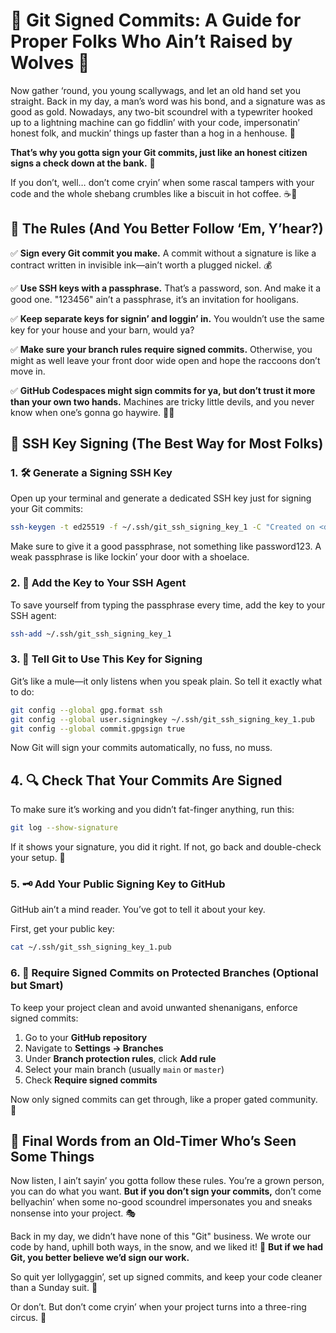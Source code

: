 # 🔏 Git Signed Commits: A Guide for Proper Folks Who Ain’t Raised by Wolves 🧐

Now gather ‘round, you young scallywags, and let an old hand set you straight. Back in my day, a man’s word was his bond, and a signature was as good as gold. Nowadays, any two-bit scoundrel with a typewriter hooked up to a lightning machine can go fiddlin’ with your code, impersonatin’ honest folk, and muckin’ things up faster than a hog in a henhouse. 💨  

**That’s why you gotta sign your Git commits, just like an honest citizen signs a check down at the bank.** 🏦  

If you don’t, well… don’t come cryin’ when some rascal tampers with your code and the whole shebang crumbles like a biscuit in hot coffee. ☕🍪  

## 📜 The Rules (And You Better Follow ‘Em, Y’hear?)

✅ **Sign every Git commit you make.** A commit without a signature is like a contract written in invisible ink—ain’t worth a plugged nickel. 💰  

✅ **Use SSH keys with a passphrase.** That’s a password, son. And make it a good one. "123456" ain’t a passphrase, it’s an invitation for hooligans.  

✅ **Keep separate keys for signin’ and loggin’ in.** You wouldn’t use the same key for your house and your barn, would ya? 

✅ **Make sure your branch rules require signed commits.** Otherwise, you might as well leave your front door wide open and hope the raccoons don’t move in.

✅ **GitHub Codespaces might sign commits for ya, but don’t trust it more than your own two hands.** Machines are tricky little devils, and you never know when one’s gonna go haywire. 🤖🔥  

## 🔐 SSH Key Signing (The Best Way for Most Folks)

### 1. 🛠️ Generate a Signing SSH Key

Open up your terminal and generate a dedicated SSH key just for signing your Git commits:

```bash
ssh-keygen -t ed25519 -f ~/.ssh/git_ssh_signing_key_1 -C "Created on <date>, for [your_username] on github.com"
```
Make sure to give it a good passphrase, not something like password123. A weak passphrase is like lockin’ your door with a shoelace.

### 2. 🧠 Add the Key to Your SSH Agent

To save yourself from typing the passphrase every time, add the key to your SSH agent:

```bash
ssh-add ~/.ssh/git_ssh_signing_key_1
```

### 3. 🧾 Tell Git to Use This Key for Signing

Git’s like a mule—it only listens when you speak plain. So tell it exactly what to do:

```bash
git config --global gpg.format ssh
git config --global user.signingkey ~/.ssh/git_ssh_signing_key_1.pub
git config --global commit.gpgsign true
```

Now Git will sign your commits automatically, no fuss, no muss. 

## 4. 🔍 Check That Your Commits Are Signed

To make sure it’s working and you didn’t fat-finger anything, run this:

```bash
git log --show-signature
```

If it shows your signature, you did it right. If not, go back and double-check your setup. 🎩

### 5. 🗝️ Add Your Public Signing Key to GitHub

GitHub ain’t a mind reader. You’ve got to tell it about your key.

First, get your public key:

```bash
cat ~/.ssh/git_ssh_signing_key_1.pub
```

### 6. 🚪 Require Signed Commits on Protected Branches (Optional but Smart)

To keep your project clean and avoid unwanted shenanigans, enforce signed commits:

1. Go to your **GitHub repository**  
2. Navigate to **Settings → Branches**  
3. Under **Branch protection rules**, click **Add rule**  
4. Select your main branch (usually `main` or `master`)  
5. Check **Require signed commits**

Now only signed commits can get through, like a proper gated community. 🚧  

## 🎤 Final Words from an Old-Timer Who’s Seen Some Things  

Now listen, I ain’t sayin’ you gotta follow these rules. You’re a grown person, you can do what you want. **But if you don’t sign your commits,** don’t come bellyachin’ when some no-good scoundrel impersonates you and sneaks nonsense into your project. 🎭  

Back in my day, we didn’t have none of this "Git" business. We wrote our code by hand, uphill both ways, in the snow, and we liked it! 📝 **But if we had Git, you better believe we’d sign our work.**  

So quit yer lollygaggin’, set up signed commits, and keep your code cleaner than a Sunday suit. 👔  

Or don’t. But don’t come cryin’ when your project turns into a three-ring circus. 🎪  
